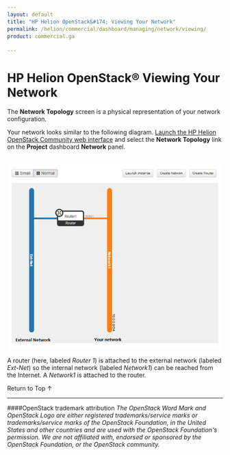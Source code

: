 ```yaml
---
layout: default
title: "HP Helion OpenStack&#174; Viewing Your Network"
permalink: /helion/commercial/dashboard/managing/network/viewing/
product: commercial.ga

---
```

<!--UNDER REVISION-->

<script>

function PageRefresh {
onLoad="window.refresh"
}

PageRefresh();

</script>

<!--
<p style="font-size: small;"> <a href="/helion/commercial/ga1/install/">&#9664; PREV</a> | <a href="/helion/commercial/ga1/install-overview/">&#9650; UP</a> | <a href="/helion/commercial/ga1/">NEXT &#9654;</a> </p>
-->

# HP Helion OpenStack&#174; Viewing Your Network

The <strong>Network Topology</strong> screen is a physical representation of your network configuration.</p>

Your network looks similar to the following diagram. <a href="/helion/community/dashboard/login/">Launch the HP Helion OpenStack Community web interface</a> and select the <strong>Network Topology</strong> link on the <strong>Project</strong> dashboard <strong>Network</strong> panel.</p>

<br><img src="media/compute-network-topology-def-crop.png"  alt="" /></p>

A router (here, labeled <em>Router 1</em>) is attached to the external network (labeled <em>Ext-Net</em>) so the internal network (labeled <em>Network1</em>) can be reached from the Internet. A <em>Network1</em> is attached to the router.</p>

<a href="#top" style="padding:14px 0px 14px 0px; text-decoration: none;"> Return to Top &#8593; </a>


----
####OpenStack trademark attribution
*The OpenStack Word Mark and OpenStack Logo are either registered trademarks/service marks or trademarks/service marks of the OpenStack Foundation, in the United States and other countries and are used with the OpenStack Foundation's permission. We are not affiliated with, endorsed or sponsored by the OpenStack Foundation, or the OpenStack community.*